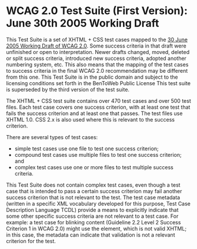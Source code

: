 # WCAG 2.0 Test Suite (First Version): June 30th 2005 Working Draft

This Test Suite is a set of XHTML + CSS test cases mapped to the [30 June 2005 Working Draft of WCAG 2.0](http://www.w3.org/TR/2005/WD-WCAG20-20050630/). Some success criteria in that draft were unfinished or open to interpretation. Newer drafts changed, moved, deleted or split success criteria, introduced new success criteria, adopted another numbering system, etc. This also means that the mapping of the test cases to success criteria in the final WCAG 2.0 recommendation may be different from this one. This Test Suite is in the public domain and subject to the licensing conditions set forth in the BenToWeb Public License This test suite is superseded by the third version of the test suite.

The XHTML + CSS test suite contains over 470 test cases and over 500 test files. Each test case covers one success criterion, with at least one test that fails the success criterion and at least one that passes. The test files use XHTML 1.0. CSS 2.x is also used where this is relevant to the success criterion.

There are several types of test cases:

+ simple test cases use one file to test one success criterion;
+ compound test cases use multiple files to test one success criterion; and
+ complex test cases use one or more files to test multiple success criteria.

This Test Suite does not contain complex test cases, even though a test case that is intended to pass a certain success criterion may fail another success criterion that is not relevant to the test. The test case metadata (written in a specific XML vocabulary developed for this purpose, Test Case Description Language TCDL) provide a means to explicitly indicate that some other specific success criteria are not relevant to a test case. For example: a test case for blinking content (Guideline 2.2 Level 2 Success Criterion 1 in WCAG 2.0) might use the <blink> element, which is not valid XHTML; in this case, the metadata can indicate that validation is not a relevant criterion for the test.
